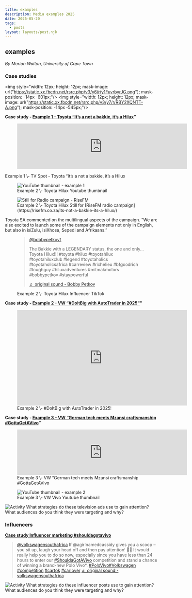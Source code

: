 ```yaml
---
title: examples
description: Media examples 2025
date: 2025-05-20
tags:
  - posts
layout: layouts/post.njk
---
```


## examples
*By Marion Walton, University of Cape Town*

### Case studies

<img style="width: 12px; height: 12px; mask-image: url("https://static.xx.fbcdn.net/rsrc.php/v3/y6/r/y1FuvrbyrJG.png"); mask-position: -14px -601px;"/>
<img style="width: 12px; height: 12px; mask-image: url("https://static.xx.fbcdn.net/rsrc.php/v3/y7/r/RBY2XQNTT-A.png"); mask-position: -14px -545px;"/>

**Case study \- [Example 1 \- Toyota “It’s a not a bakkie, it’s a Hilux](https://www.youtube.com/watch?v=iZKEvtA74ac)”**

<figure>
<iframe width="560" height="auto" src="https://www.youtube.com/embed/iZKEvtA74ac?si=HxIEN5xOc6jlQtV4" title="YouTube video player" frameborder="0" allow="accelerometer; autoplay; clipboard-write; encrypted-media; gyroscope; picture-in-picture; web-share" referrerpolicy="strict-origin-when-cross-origin" allowfullscreen></iframe>  
</figure>
<figcaption>Example 1 \- TV Spot - Toyota “It’s a not a bakkie, it’s a Hilux</figcaption>

<figure>
  <img class="illustration" src="https://i.ytimg.com/vi/iZKEvtA74ac/maxresdefault.jpg" title="YouTube thumbnail - example 1" ></iframe>
<figcaption>Example 2 \- Toyota Hilux Youtube thumbnail</figcaption>
</figure>

<figure>
  <img class="illustration" src="https://cdn.glitch.global/cf95248c-36c9-4c16-8fd1-053cbc9fd048/bae39606-f97c-49fb-910f-d8e552e6edb3.image.png?v=1739374259985" title="Still for Radio campaign - RiseFM" ></iframe>
<figcaption>Example 2 \- Toyota Hilux Still for [RiseFM radio campaign](https://risefm.co.za/its-not-a-bakkie-its-a-hilux/)</figcaption>
</figure>

Toyota SA commented on the multilingual aspects of the campaign.
"We are also excited to launch some of the campaign elements not only in English, but also in isiZulu, isiXhosa, Sepedi and Afrikaans.” 

<figure>
  <blockquote class="tiktok-embed" cite="https://www.tiktok.com/@bobbypetkov1/video/7432560360462224646" data-video-id="7432560360462224646" style="max-width: 605px;min-width: 325px;" > <section> <a target="_blank" title="@bobbypetkov1" href="https://www.tiktok.com/@bobbypetkov1?refer=embed">@bobbypetkov1</a> <p>The Bakkie with a LEGENDARY status, the one and only... Toyota Hilux!!! #toyota #hilux #toyotahilux #toyotahiluxclub #legend #toyotaholics #toyotaholicsafrica #carreview #richelieu #bfgoodrich #toughguy #hiluxadventures #mitmakmotors #bobbypetkov #staypowerful</p> <a target="_blank" title="♬ original sound  - Bobby Petkov" href="https://www.tiktok.com/music/original-sound-Bobby-Petkov-7432560391509936901?refer=embed">♬ original sound  - Bobby Petkov</a> </section> </blockquote>   <figcaption>Example 2 \- Toyota Hilux Influencer TikTok</figcaption>
</figure>

**Case study \- [Example 2 \- VW “#DoItBig with AutoTrader in 2025"](https://www.youtube.com/watch?v=nUtd-pG6nl0&t=1s)”**


<figure>
<iframe width="560" height="315" src="https://www.youtube.com/embed/ln8re69f8Hw?si=_YcNyu6p_ag101yg" title="YouTube video player" frameborder="0" allow="accelerometer; autoplay; clipboard-write; encrypted-media; gyroscope; picture-in-picture; web-share" referrerpolicy="strict-origin-when-cross-origin" allowfullscreen></iframe>
<figcaption>Example 2 \- #DoItBig with AutoTrader in 2025!</figcaption>

</figure>


**Case study \- [Example 3 \- VW “German tech meets Mzansi craftsmanship #GottaGetAVivo](https://www.youtube.com/watch?v=nUtd-pG6nl0&t=1s)”**

<figure>
<iframe width="560" height="auto" src="https://www.youtube.com/embed/nUtd-pG6nl0?si=Ibe1RTIWrIKxvQmf" title="YouTube video player" frameborder="0" allow="accelerometer; autoplay; clipboard-write; encrypted-media; gyroscope; picture-in-picture; web-share" referrerpolicy="strict-origin-when-cross-origin" allowfullscreen></iframe>
<figcaption>Example 3 \- VW “German tech meets Mzansi craftsmanship #GottaGetAVivo</figcaption>
</figure>

<figure>
  <img class="illustration" src="https://i.ytimg.com/vi/nUtd-pG6nl0/maxresdefault.jpg" title="YouTube thumbnail - example 2" ></iframe>
<figcaption>Example 3 \- VW Vivo Youtube thumbnail</figcaption>
</figure>

![Activity](https://cdn.glitch.global/cf95248c-36c9-4c16-8fd1-053cbc9fd048/pencilpencil.svg?v=1739011370699 "small") 
What strategies do these television ads use to gain attention? What audiences do you think they were targeting and why?

### Influencers

**[Case study Influencer marketing #shouldagotavivo](https://www.tiktok.com/@volkswagensouthafrica/video/7379928341823900934)**

<blockquote class="tiktok-embed" cite="https://www.tiktok.com/@volkswagensouthafrica/video/7379928341823900934" data-video-id="7379928341823900934" style="max-width: 605px;min-width: 325px;" > <section> <a target="_blank" title="@volkswagensouthafrica" href="https://www.tiktok.com/@volkswagensouthafrica?refer=embed">@volkswagensouthafrica</a> If @agirlnamedcassidy gives you a scoop – you sit up, laugh your head off and then pay attention! 🤣😐 It would really help you to do so now, especially since you have less than 24 hours to enter our <a title="shouldagotavivo" target="_blank" href="https://www.tiktok.com/tag/shouldagotavivo?refer=embed">#ShouldaGotAVivo</a> competition and stand a chance of winning a brand-new Polo Vivo*. <a title="polovivo" target="_blank" href="https://www.tiktok.com/tag/polovivo?refer=embed">#PoloVivo</a><a title="volkswagen" target="_blank" href="https://www.tiktok.com/tag/volkswagen?refer=embed">#Volkswagen</a> <a title="competition" target="_blank" href="https://www.tiktok.com/tag/competition?refer=embed">#competition</a> <a title="cartok" target="_blank" href="https://www.tiktok.com/tag/cartok?refer=embed">#cartok</a> <a title="carlover" target="_blank" href="https://www.tiktok.com/tag/carlover?refer=embed">#carlover</a> <a target="_blank" title="♬ original sound  - volkswagensouthafrica" href="https://www.tiktok.com/music/original-sound-volkswagensouthafrica-7379929400094919429?refer=embed">♬ original sound  - volkswagensouthafrica</a> </section> </blockquote> <script async src="https://www.tiktok.com/embed.js"></script>

![Activity](https://cdn.glitch.global/cf95248c-36c9-4c16-8fd1-053cbc9fd048/pencilpencil.svg?v=1739011370699 "small") 
What strategies do these influencer posts use to gain attention? What audiences do you think they were targeting and why?
